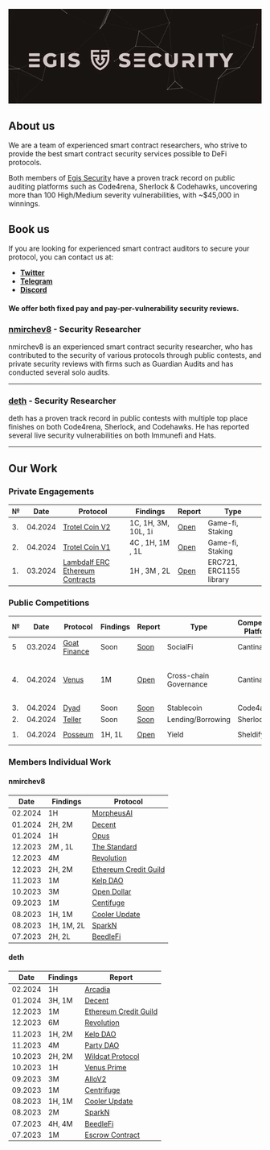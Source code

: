 
<p align="center">
    <img src="egissec_banner.png" alt="Egis Security Banner">
</p>

## About us

We are a team of experienced smart contract researchers, who strive to provide the best smart contract security services possible to DeFi protocols.

Both members of [Egis Security](https://twitter.com/EgisSec) have a proven track record on public auditing platforms such as Code4rena, Sherlock & Codehawks, uncovering more than 100 High/Medium severity vulnerabilities, with ~$45,000 in winnings.

## Book us

If you are looking for experienced smart contract auditors to secure your protocol, you can contact us at:

- [**Twitter**](https://twitter.com/dethSCA)
- [**Telegram**](https://t.me/dethSCA)
- [**Discord**](https://discordapp.com/users/348387992974393355)

#### We offer both fixed pay and pay-per-vulnerability security reviews.

### [nmirchev8](https://twitter.com/nmirchev8) - Security Researcher

nmirchev8 is an experienced smart contract security researcher, who has contributed to the security of various protocols through public contests, and private security reviews with firms such as Guardian Audits and has conducted several solo audits.

---

### [deth](https://twitter.com/dethSCA) - Security Researcher

deth has a proven track record in public contests with multiple top place finishes on both Code4rena, Sherlock, and Codehawks. He has reported several live security vulnerabilities on both Immunefi and Hats.

---

## Our Work
### Private Engagements
| №  | Date    |  Protocol                                      | Findings                   | Report     |     Type |
|--- |---------|-----------------------------------------------|-----------------------------|------------|----------|
| 3. | 04.2024 | [Trotel Coin V2](https://www.trotelcoin.com/) | 1C, 1H, 3M, 10L, 1i        |[Open](./reports/Trotel-coin-v2.pdf) | Game-fi, Staking | 
| 2. | 04.2024 | [Trotel Coin V1](https://www.trotelcoin.com/) | 4C , 1H, 1M , 1L           |[Open](./reports/Trotel-coin-v1.pdf) | Game-fi, Staking | 
| 1. | 03.2024 | [Lambdalf ERC Ethereum Contracts](https://github.com/lambdalf-dev/ethereum-contracts) | 1H , 3M , 2L |[Open](./reports/Lambdalf-contracts.pdf) | ERC721, ERC1155 library | 

### Public Competitions

| № | Date | Protocol |  Findings | Report | Type | Competition Platform | More Details |
|--------|----------|------|-------------|-----------|------|------|------|
| 5  | 03.2024| [Goat Finance](https://cantina.xyz/competitions/f214cf86-cc80-40c0-a70b-e9bb25d7ac80)|  Soon | [Soon]() | SocialFi | Cantina | |
| 4. | 04.2024 | [Venus](https://cantina.xyz/competitions/ddf86a5c-6f63-430f-aadc-d8742b4b1bcf) | 1M | [Open](./reports/competitions/venus.md)| Cross-chain Governance | Cantina |🥈 place, 100% H/M found |
| 3. | 04.2024 | [Dyad](https://code4rena.com/audits/2024-04-dyad#top) |  Soon | [Soon]() | Stablecoin | Code4arena| |
| 2. | 04.2024 | [Teller](https://audits.sherlock.xyz/contests/295) | Soon | [Soon]()| Lending/Borrowing | Sherlock| |
| 1. | 04.2024 | [Posseum]() | 1H, 1L | [Open](./reports/competitions/posseum.md) | Yield |   Sheldify | 🥈 place|


### Members Individual Work

#### nmirchev8

| Date    | Findings                   | Protocol                                            | 
|---------|----------------------------|-----------------------------------------------------|
| 02.2024 | 1H      | [MorpheusAI](https://github.com/NicolaMirchev/audits/blob/main/contests/codehawks/morpheusAi.md)     | 
| 01.2024 |  2H, 2M          | [Decent](https://github.com/NicolaMirchev/audits/blob/main/contests/codearena/decent.md)     | 
| 01.2024 | 1H          | [Opus](https://github.com/NicolaMirchev/audits/blob/main/contests/codearena/opus.md) | 
| 12.2023 | 2M , 1L     | [The Standard](https://github.com/NicolaMirchev/audits/blob/main/contests/codehawks/theStandard.md) | 
| 12.2023 | 4M          | [Revolution](https://github.com/NicolaMirchev/audits/blob/main/contests/codearena/revolution.md) | 
| 12.2023 | 2H, 2M      | [Ethereum Credit Guild](https://github.com/NicolaMirchev/audits/blob/main/contests/codearena/creditGuild.md) | 
| 11.2023 | 1M          | [Kelp DAO](https://github.com/NicolaMirchev/audits/blob/main/contests/codearena/KelpDao.md) | 
| 10.2023 | 3M          | [Open Dollar](https://github.com/NicolaMirchev/audits/blob/main/contests/codearena/opendollar.md) | 
| 09.2023 | 1M          | [Centifuge](https://github.com/NicolaMirchev/audits/blob/main/contests/codearena/centifuge.md) | 
| 08.2023 | 1H, 1M      | [Cooler Update](https://github.com/NicolaMirchev/audits/blob/main/contests/sherlock/cooler.md) | 
| 08.2023 | 1H, 1M, 2L  | [SparkN](https://github.com/NicolaMirchev/audits/blob/main/contests/codehawks/sparkn.md) | 
| 07.2023 | 2H, 2L      | [BeedleFi](https://github.com/NicolaMirchev/audits/blob/main/contests/codehawks/beedlefi.md) | 

#### deth

| Date    | Findings                   | Report                                              | 
|---------|----------------------------|-----------------------------------------------------|
| 02.2024 | 1H      | [Arcadia](https://audits.sherlock.xyz/contests/137)     |
| 01.2024 | 3H, 1M          | [Decent](https://code4rena.com/audits/2024-01-decent#top)     |
| 12.2023 | 1M               | [Ethereum Credit Guild](https://code4rena.com/audits/2023-12-ethereum-credit-guild#top) | 
| 12.2023 | 6M               | [Revolution](https://code4rena.com/audits/2023-12-revolution-protocol#top) | 
| 11.2023 | 1H, 2M           | [Kelp DAO](https://code4rena.com/audits/2023-11-kelp-dao-rseth#top) | 
| 11.2023 | 4M               | [Party DAO](https://code4rena.com/contests/2023-10-party-protocol#top) | 
| 10.2023 | 2H, 2M           | [Wildcat Protocol](https://code4rena.com/contests/2023-10-the-wildcat-protocol#top) | 
| 10.2023 | 1H               | [Venus Prime](https://code4rena.com/contests/2023-09-venus-prime#top) | 
| 09.2023 | 3M               | [AlloV2](https://audits.sherlock.xyz/contests/109) | 
| 09.2023 | 1M               | [Centrifuge](https://code4rena.com/reports/2023-09-centrifuge) | 
| 08.2023 | 1H, 1M           | [Cooler Update](https://audits.sherlock.xyz/contests/107) | 
| 08.2023 |  2M           | [SparkN](https://www.codehawks.com/report/cllcnja1h0001lc08z7w0orxx) | 
| 07.2023 | 4H, 4M           | [BeedleFi](https://www.codehawks.com/report/clkbo1fa20009jr08nyyf9wbx) | 
| 07.2023 | 1M           | [Escrow Contract](https://www.codehawks.com/report/cljyfxlc40003jq082s0wemya) | 




